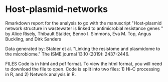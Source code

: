 # Host-plasmid-networks

Rmarkdown report for the analysis to go with the manuscript "Host-plasmid network structure in wastewater is linked to antimicrobial resistance genes " by Alice Risely, Thibault Stalder, Benno I. Simmons, Eva M. Top, Angus Buckling, and Dirk Sanders

Data generated by: Stalder et al. "Linking the resistome and plasmidome to the microbiome." The ISME journal 13.10 (2019): 2437-2446.

FILES
Code is in html and pdf format. To view the html format, you will need to download the file to open. 
Code is split into two files: 1) Hi-C processing in R, and 2) Network analysis in R. 
